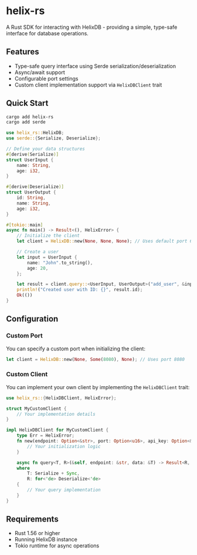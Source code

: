 # helix-rs

A Rust SDK for interacting with HelixDB - providing a simple, type-safe interface for database operations.

## Features

- Type-safe query interface using Serde serialization/deserialization
- Async/await support
- Configurable port settings
- Custom client implementation support via `HelixDBClient` trait

## Quick Start

```bash
cargo add helix-rs
cargo add serde
```

```rust
use helix_rs::HelixDB;
use serde::{Serialize, Deserialize};

// Define your data structures
#[derive(Serialize)]
struct UserInput {
    name: String,
    age: i32,
}

#[derive(Deserialize)]
struct UserOutput {
    id: String,
    name: String,
    age: i32,
}

#[tokio::main]
async fn main() -> Result<(), HelixError> {
    // Initialize the client
    let client = HelixDB::new(None, None, None); // Uses default port 6969

    // Create a user
    let input = UserInput {
        name: "John".to_string(),
        age: 20,
    };

    let result = client.query::<UserInput, UserOutput>("add_user", &input).await?;
    println!("Created user with ID: {}", result.id);
    Ok(())
}
```

## Configuration

### Custom Port

You can specify a custom port when initializing the client:

```rust
let client = HelixDB::new(None, Some(8080), None); // Uses port 8080
```

### Custom Client

You can implement your own client by implementing the `HelixDBClient` trait:

```rust
use helix_rs::{HelixDBClient, HelixError};

struct MyCustomClient {
    // Your implementation details
}

impl HelixDBClient for MyCustomClient {
    type Err = HelixError;
    fn new(endpoint: Option<&str>, port: Option<u16>, api_key: Option<&str>) -> Self {
        // Your initialization logic
    }

    async fn query<T, R>(&self, endpoint: &str, data: &T) -> Result<R, HelixError>
    where
        T: Serialize + Sync,
        R: for<'de> Deserialize<'de>
    {
        // Your query implementation
    }
}
```

## Requirements

- Rust 1.56 or higher
- Running HelixDB instance
- Tokio runtime for async operations
